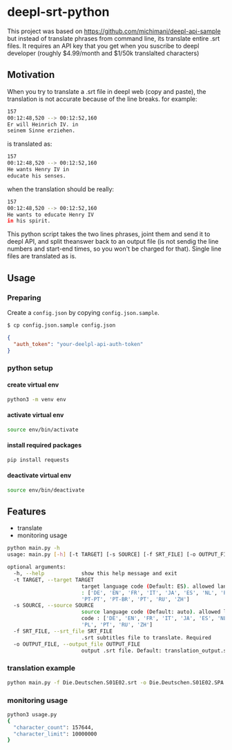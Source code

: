 # deepl-srt-python
This project was based on https://github.com/michimani/deepl-api-sample
but instead of translate phrases from command line, its translate entire .srt files.
It requires an API key that you get when you suscribe to deepl developer
(roughly $4.99/month and $1/50k translalted characters)

## Motivation
When you try to translate a .srt file in deepl web (copy and paste), the translation
is not accurate because of the line breaks.
for example:
```bash
157
00:12:48,520 --> 00:12:52,160
Er will Heinrich IV. in
seinem Sinne erziehen.
```

is translated as:
```bash
157
00:12:48,520 --> 00:12:52,160
He wants Henry IV in
educate his senses.
```
when the translation should be really:
```bash
157
00:12:48,520 --> 00:12:52,160
He wants to educate Henry IV
in his spirit.
```

This python script takes the two lines phrases, joint them and send it to deepl API,
and split theanswer back to an output file (is not sendig the line numbers and
start-end times, so you won't be charged for that).
Single line files are translated as is.

## Usage

### Preparing
Create a `config.json` by copying `config.json.sample`.

```bash
$ cp config.json.sample config.json
```

```json
{
  "auth_token": "your-deelpl-api-auth-token"
}
```
### python setup

#### create virtual env
```bash
python3 -m venv env
```
#### activate virtual env
```bash
source env/bin/activate
```
#### install required packages
```bash
pip install requests
```
#### deactivate virtual env
```bash
source env/bin/deactivate
```

## Features

- translate
- monitoring usage

```bash
python main.py -h
usage: main.py [-h] [-t TARGET] [-s SOURCE] [-f SRT_FILE] [-o OUTPUT_FILE]

optional arguments:
  -h, --help            show this help message and exit
  -t TARGET, --target TARGET
                        target language code (Default: ES). allowed lang code
                        : ['DE', 'EN', 'FR', 'IT', 'JA', 'ES', 'NL', 'PL',
                        'PT-PT', 'PT-BR', 'PT', 'RU', 'ZH']
  -s SOURCE, --source SOURCE
                        source language code (Default: auto). allowed lang
                        code : ['DE', 'EN', 'FR', 'IT', 'JA', 'ES', 'NL',
                        'PL', 'PT', 'RU', 'ZH']
  -f SRT_FILE, --srt_file SRT_FILE
                        .srt subtitles file to translate. Required
  -o OUTPUT_FILE, --output_file OUTPUT_FILE
                        output .srt file. Default: translation_output.srt
```

### translation example

```bash
python main.py -f Die.Deutschen.S01E02.srt -o Die.Deutschen.S01E02.SPA.srt -s DE
```

### monitoring usage
```bash
python3 usage.py
{
  "character_count": 157644,
  "character_limit": 10000000
}
```

